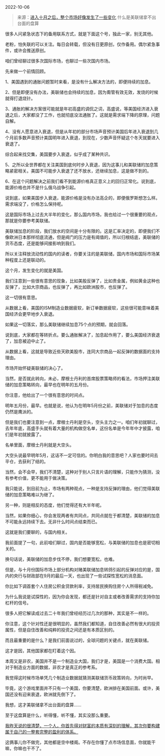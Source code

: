 2022-10-06

> 来源：[进入十月之后，整个市场好像发生了一些变化](http://mp.weixin.qq.com/s?__biz=MzU3NDc5Nzc0NQ==&mid=2247520537&idx=1&sn=6786a97b1387d40e7670d04de39589ad&chksm=fd2e33c7ca59bad13c31285a0175debd5edbe19c84b2a0940c2bf5184f7d80965600246e6368&scene=27#wechat_redirect)
> 什么是美联储拿不出台面的盘算

很多人问紧急状态下的备用联系方式，就是下面这个号，独此一家，别无其他。

老粉，怕失联的可以关注。每日会转载，但没有日更原创，仅作备用。偶尔紧急事件，或许会推送原创。

咱们曾经聊过很多次国际市场，也聊过一些次国内市场。  

先来做一个前情回顾。  

1、美国遇到的通胀问题暂时来看，是没有什么解决方法的，即便持续的加息。

2、但是即便没有办法，美联储也会持续的加息，因为甭管有效无效，发烧的时候就得打退烧针。  

3、通胀的解决方案很可能就是年初高盛的调侃之词，高盛说，等美国经济进入衰退之后，大家都没了工作，也就彻底没法通胀了。这就是需求端下降的原理，问题自解。

4、没有人愿意进入衰退，但是从年初的部分市场声音预计美国后年进入衰退到几个月前多数声音预计美国明年进入衰退，到现在，少数声音怀疑这个冬天就要进入衰退了。

综合起来找交集，美国要步入衰退，似乎成了某种共识。  

5、之所以全世界都在关注美国到底何时步入衰退，因为这事儿和美联储的加息策略紧密相关。美国不可能步入衰退了还不放水，还继续加息，这是做不到的。

6、在这个问题解决之前我们看不到能源价格真正意义上的回归正常化。说到底，能源价格也并不是什么俄乌战争引起。

说到底，如果美国步入衰退，能源价格是没有办法高企的，即便俄罗斯想怎么样。需求端没了，价格怎么保持呢。

这是国际市场上过去大半年的变化，那么国内市场，我也给过一个很重要的观点，那就是你要参考美联储。  

美联储加息的阶段，我们放水的空间是十分有限的。这是汇率决定的，即便我们不像欧洲日本那样彻底流通，但是阀门的压力是有阈值的，所以归根结底，美联储的货币态度，还是能够间接影响到我们。  

所以关注释放流动性的国内的读者，你要关注的是美联储，国内市场和国际市场某种程度上还是联动的。

这个月，发生变化的就是美国。  

我们注意到一些很有意思的现象，比如美股反弹了，比如贵金属，例如黄金这种也反弹了，比如大宗商品，也反弹了，再比如欧洲股市，也反弹了。

这一切很有意思。

从数据上看，美国的ISM制造业数据疲软，新订单数据疲软，这些很可能意味着美国经济会更早地步入衰退。  

如果这一切落实，那么美联储继续加息75个点的预期，就会回落。  

说到底，大家都在等转折点。要么通胀解决了，加息起作用了，要么美国经济衰退了，加息被迫中止了。  

从数据上看，这就是导致近些天欧美股市，连同大宗商品一起反弹的数据面的支持理由。

市场开始怀疑美联储的决心了。  

当然，是否就此转向，未必，摩根士丹利的首席股票策略师的看法，市场押注美联储的加息策略转向，最早也在明年的五月份。  

你注意，他给出了一个很有意思的时间点。  

明年五月份，最早。也就是说，他认为在明年5月份之前，美联储对于加息的态度仍然是鹰派的。  

但是我们也要注意到一点，摩根士丹利是空头，空头主力之一。咱们年初就聊过，去年年底，高盛手头就有着大量的机构做空名单，这份名单是今年年中才披露，咱们是年初就披露了。

名单里面，摩根士丹利就是大空头。

大空头说最早明年5月，这话不一定可信的。你明白我的意思吧？人家也要时间去平仓，去获利了结的。  

当然，会不会早，我们不清楚，这种对于别人只言片语的理解，只能作为猜测，没有参考价值，更不能用于做决策。  

我只能说，到目前为止，市场有两种观点，一种是支持反弹的理由，他们觉得美联储的加息策略难以为继了。  

另一种，则是相反的态度，他们觉得还有大半年呢。

当然，如果你细心，你会发现两者有共同点，共同点就在于都清楚，美联储的加息不可能永远持续下去。无非什么时间点结束而已。

这就是我们要聊的，与国内相关。  

我前面提了一句，此前咱们聊过，国内是否能够宽松，与美联储的加息也是密切相关的。  

换句话说，美联储的加息步伐不停，我们想要宽松，也难。  

但是，与十月份国际市场上部分机构对赌美联储加息转鸽引起的反弹对应的是，国内的央行与财政部在9月的最后一天，也出现了一些试探性宽松的消息面。

你比如下调首套个人住房公积金贷款利率，支持居民换购住房个人所得税减免。

为什么我说是试探性的，因为你会发现，都还是针对自主或者改善需求的支持你加杠杆的信号。  

很多人把它解读成过去二十年我们曾经经历过几次的那种，其实是不一样的。  

你注意，这个针对性还是很明显的，虽然我们都知道，自住改善必然有很大的投资属性，但是自住改善和纯粹的投资之间还是有本质区别的。  

而且最重要的是什么？是我们前面说过的，全球问题的关键点，就在美联储。  

这才是因，其他国家都在盯着这个因。

本周又是非农，美国并不是一个制造业大国，我们才是，美国是一个消费大国。相对于制造业方面的数据，非农才是真正的参考系。  

我觉得这时候市场单凭几个制造业数据就猜测美联储货币政策转向，为时尚早。  

毕竟，这个游戏里面并不只有一个美国，你要清楚，欧洲排在美国前面。或许，美国还没有迎来衰退，欧洲就先倒下了。

我想，这才美联储拿不出台面的盘算......

至于这盘算是什么，听得懂，听不懂，其实没那么重要。

[我昨天说的很清楚，一个人，你首先得对财富的本质有深刻的理解，其次你要构建属于自己的一整套完整的盈利的体系。](http://mp.weixin.qq.com/s?__biz=MzU3NDc5Nzc0NQ==&mid=2247520529&idx=1&sn=626f445fa1548e5158c2fc8f9a0c919b&chksm=fd2e33cfca59bad902c54624ea7bb493a5ad792d24b52b7f5387e37625b4808c28fcfab1fe80&scene=21#wechat_redirect)

这俩事儿你不做完，其他都是空中楼阁。不存在你懂了点市场信息面，你就能干嘛，你嘛也干不了。

